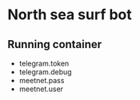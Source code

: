 # North sea surf bot


## Running container

* telegram.token
* telegram.debug
* meetnet.pass
* meetnet.user